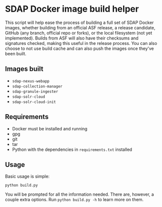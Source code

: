 # SDAP Docker image build helper

This script will help ease the process of building a full set of SDAP Docker images, whether building from an official ASF release, a release candidate, GitHub (any branch, official repo or forks), or 
the local filesystem (not yet implemented). Builds from ASF will also have their checksums and signatures checked, making this useful in the release process. You can also choose to not use build cache 
and can also push the images once they've been built.

## Images built

- `sdap-nexus-webapp`
- `sdap-collection-manager`
- `sdap-granule-ingester`
- `sdap-solr-cloud`
- `sdap-solr-cloud-init`

## Requirements

- Docker must be installed and running
- gpg
- git
- tar
- Python with the dependencies in `requirements.txt` installed

## Usage

Basic usage is simple:

```shell
python build.py
```

You will be prompted for all the information needed. There are, however, a couple extra options. Run `python build.py -h` to learn more on them.